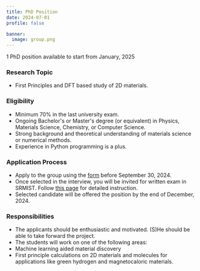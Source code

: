 ```yaml
---
title: PhD Position
date: 2024-07-01
profile: false

banner:
  image: group.png
---
```

1 PhD position available to start from January, 2025
<!--more-->
### Research Topic
- First Principles and DFT based study of 2D materials.

### Eligibility
- Minimum 70% in the last university exam.
- Ongoing Bachelor's or Master's degree (or equivalent) in Physics, Materials Science, Chemistry, or Computer Science.
- Strong background and theoretical understanding of materials science or numerical methods.
- Experience in Python programming is a plus.

### Application Process
- Apply to the group using the [form](https://forms.gle/8pKkCSKB65SwgHdB6) before September 30,
    2024.
- Once selected in the interview, you will be invited for written exam in SRMIST. Follow [this page](https://admissions.srmist.edu.in/srmistonline/phdapplication) for detailed instruction.
- Selected candidate will be offered the position by the end of December, 2024.
### Responsibilities
- The applicants should be enthusiastic and motivated. (S)He should be able to take forward the project.
- The students will work on one of the following areas:
- Machine learning aided material discovery
- First principle calculations on 2D materials and molecules for applications like  green hydrogen and magnetocaloric materials.
